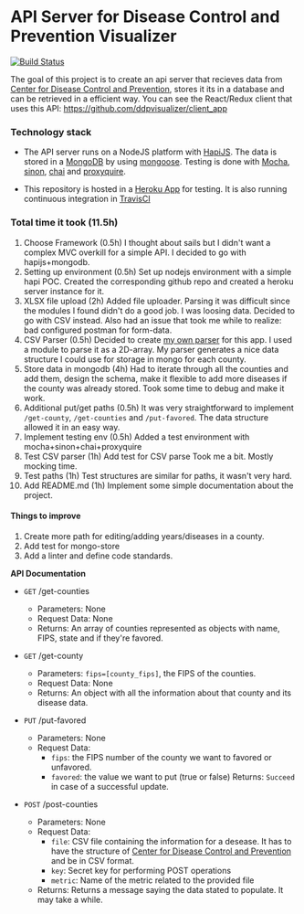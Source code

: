 # API Server for Disease Control and Prevention Visualizer

[![Build Status](https://travis-ci.org/ddpvisualizer/api_server.svg?branch=master)](https://travis-ci.org/ddpvisualizer/api_server)

The goal of this project is to create an api server that recieves data from [Center for Disease Control and Prevention](https://www.cdc.gov/diabetes/data/countydata/countydataindicators.html), stores it its in a database and can be retrieved in a efficient way.
You can see the React/Redux client that uses this API: https://github.com/ddpvisualizer/client_app

### Technology stack
* The API server runs on a NodeJS platform with [HapiJS](https://hapijs.com/). The data is stored in a [MongoDB](https://www.mongodb.com/) by using [mongoose](http://mongoosejs.com/).
Testing is done with [Mocha](https://mochajs.org/), [sinon](http://sinonjs.org/), [chai](http://chaijs.com/) and [proxyquire](https://www.npmjs.com/package/proxyquire).

* This repository is hosted in a [Heroku App](https://ddpvisualizer-api.herokuapp.com/) for testing. It is also running continuous integration in [TravisCI](https://travis-ci.org/ddpvisualizer/api_server)

### Total time it took (11.5h)
1. Choose Framework (0.5h)
I thought about sails but I didn't want a complex MVC overkill for a simple API. I decided to go with hapijs+mongodb.
2. Setting up environment (0.5h)
Set up nodejs environment with a simple hapi POC. Created the corresponding github repo and created a heroku server instance for it.
3. XLSX file upload (2h)
Added file uploader. Parsing it was difficult since the modules I found didn't do a good job. I was loosing data.
Decided to go with CSV instead.
Also had an issue that took me while to realize: bad configured postman for form-data.
4. CSV Parser (0.5h)
Decided to create [my own parser](https://github.com/ddpvisualizer/api_server/blob/master/src/libs/csv-parser.js) for this app. I used a module to parse it as a 2D-array. My parser generates a nice data structure I could use for storage in mongo for each county.
5. Store data in mongodb (4h)
Had to iterate through all the counties and add them, design the schema, make it flexible to add more diseases if the county was already stored. Took some time to debug and make it work.
6. Additional put/get paths (0.5h)
It was very straightforward to implement `/get-county`, `/get-counties` and `/put-favored`. The data structure allowed it in an easy way.
7. Implement testing env (0.5h)
Added a test environment with mocha+sinon+chai+proxyquire
8. Test CSV parser (1h)
Add test for CSV parse Took me a bit. Mostly mocking time.
9. Test paths (1h)
Test structures are similar for paths, it wasn't very hard.
10. Add README.md (1h)
Implement some simple documentation about the project.

#### Things to improve
1. Create more path for editing/adding years/diseases in a county.
2. Add test for mongo-store
3. Add a linter and define code standards.


**API Documentation**

* `GET` /get-counties
    - Parameters: None
    - Request Data: None
    - Returns: An array of counties represented as objects with name, FIPS, state and if they're favored.

* `GET` /get-county
    - Parameters: `fips=[county_fips]`, the FIPS of the counties.
    - Request Data: None
    - Returns: An object with all the information about that county and its disease data.

* `PUT` /put-favored
    - Parameters: None
    - Request Data:
        - `fips`: the FIPS number of the county we want to favored or unfavored.
        - `favored`: the value we want to put (true or false)
    Returns: `Succeed` in case of a successful update.
* `POST` /post-counties
    - Parameters: None
    - Request Data:
        - `file`: CSV file containing the information for a desease. It has to have the structure of [Center for Disease Control and Prevention](https://www.cdc.gov/diabetes/data/countydata/countydataindicators.html) and be in CSV format.
        - `key`: Secret key for performing POST operations
        - `metric`: Name of the metric related to the provided file
    - Returns: Returns a message saying the data stated to populate. It may take a while.
